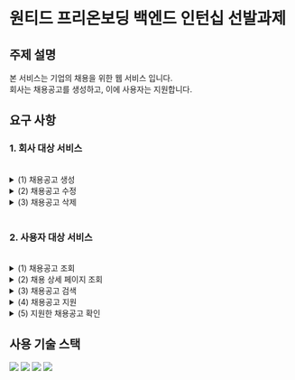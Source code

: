 <h1>원티드 프리온보딩 백엔드 인턴십 선발과제</h1>

<h2>주제 설명</h2>
본 서비스는 기업의 채용을 위한 웹 서비스 입니다.<br>
회사는 채용공고를 생성하고, 이에 사용자는 지원합니다.

<h2>요구 사항</h2>
<h3>1. 회사 대상 서비스</h3><br>
<details>
   <summary>
      (1) 채용공고 생성
   </summary>
   <img src="https://github.com/Kim-Sang-Hun/wanted-pre-onboarding-backend/assets/119822465/d7a33ebb-ff50-495e-80c9-1abc37c75854">

</details>
<details>
   <summary>
      (2) 채용공고 수정
   </summary>
   <img src="https://github.com/Kim-Sang-Hun/wanted-pre-onboarding-backend/assets/119822465/57905ff6-ccc5-4e8e-a447-df65c535feaa">

</details>
<details>
   <summary>
      (3) 채용공고 삭제
   </summary>
   <img src="https://github.com/Kim-Sang-Hun/wanted-pre-onboarding-backend/assets/119822465/fcada026-acfb-4054-bce9-08d733190ae5">

</details>
<br>
<h3>2. 사용자 대상 서비스</h3><br>
<details>
   <summary>
      (1) 채용공고 조회
   </summary>
   <img src="https://github.com/Kim-Sang-Hun/wanted-pre-onboarding-backend/assets/119822465/089741d9-6e7a-46fc-a992-d75a343f228a">


</details>
<details>
   <summary>
      (2) 채용 상세 페이지 조회
   </summary>
   <img src="https://github.com/Kim-Sang-Hun/wanted-pre-onboarding-backend/assets/119822465/41066ded-b413-495b-9ae5-14cda87d6231">

</details>
<details>
   <summary>
      (3) 채용공고 검색
   </summary>
</details>
<details>
   <summary>
      (4) 채용공고 지원
   </summary>
   <img src="https://github.com/Kim-Sang-Hun/wanted-pre-onboarding-backend/assets/119822465/f2b6901a-7b80-43d6-a657-811e085363ef">

</details>
<details>
   <summary>
      (5) 지원한 채용공고 확인
   </summary>
   <img src="https://github.com/Kim-Sang-Hun/wanted-pre-onboarding-backend/assets/119822465/30dc236a-5f40-41e3-a210-9826245eda65">
</details>


<h2>사용 기술 스택</h2>
    <img src="https://img.shields.io/badge/Java-ED8B00?style=for-the-badge&logo=openjdk&logoColor=white">
    <img src="https://img.shields.io/badge/Spring-6DB33F?style=for-the-badge&logo=spring&logoColor=white">
    <img src="https://img.shields.io/badge/MariaDB-003545?style=for-the-badge&logo=mariadb&logoColor=white">
    <img src="https://img.shields.io/badge/Hibernate-59666C?style=for-the-badge&logo=Hibernate&logoColor=white">

